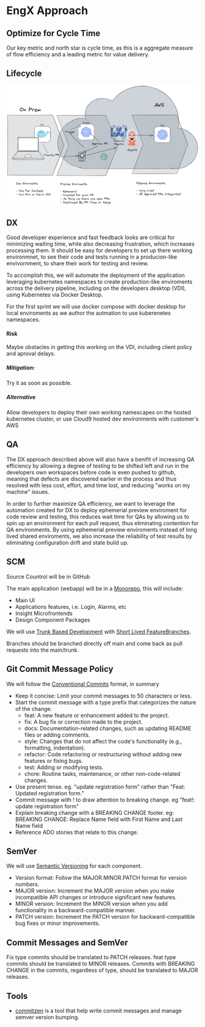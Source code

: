 # EngX Approach


## Optimize for Cycle Time

Our key metric and north star is cycle time, as this is a aggregate measure of
flow efficiency and a leading metric for value delivery.

## Lifecycle

![Application Lifecycle](assets/lifecycle.png)

## DX

Good developer experience and fast feedback looks are critical for minimizing
waiting time, while also decreasing frustration, which increases processing
them. It should be easy for developers to set up there working environmnet, to
see their code and tests running in a producion-like envivornment, to share
their work for testing and review.

To accomplish this, we will automate the deployment of the application
leveraging kubernetes namespaces to create production-like enviroments across
the delivery pipeline, including on the developers desktop (VDI), using
Kubernetes via Docker Desktop.

For the first sprint we will use docker compose with docker desktop for local
enviroments as we author the autmation to use kuberenetes namespaces.

#### Risk

Maybe obstacles in getting this working on the VDI, including client policy and
aproval delays.

##### Mitigation:

Try it as soon as possible.

##### Alternative

Allow developers to deploy their own working namescapes on the hosted
kubernetes cluster, or use Cloud9 hosted dev environments with customer's AWS

## QA

The DX approach described above will also have a benifit of increasing QA
efficiency by allowing a degree of testing to be shifted left and run in the
developers own workspaces before code is even pushed to github, meaning that
defects are discovered earlier in the process and thus resolved with less cost,
effort, amd time lost, and reducing "works on my machine" issues.

In order to further maximize QA efficiency, we want to leverage the automation
created for DX to deploy ephemerial preview enviroment for code review and
testing, this reduces wait time for QAs by allowing us to spin up an
environment for each pull request, thus eliminating contention for QA
environments. By using ephemerial preview enviroments instead of long lived
shared enviroments, we also increase the reliability of test results by
eliminating configuration drift and state build up.

## SCM

Source Countrol will be in GitHub

The main application (webapp) will be in a [Monorepo](https://monorepo.tools), this will include:
 - Main UI
 - Applications features, i.e. Login, Alarms, etc
 - Insight Microfrontends
 - Design Component Packages

We will use [Trunk Based Development](https://trunkbaseddevelopment.com) with
[Short Lived FeatureBranches](https://trunkbaseddevelopment.com/short-lived-feature-branches/).

Branches should be branched directly off main and come back as pull requests into the main/trunk.

## Git Commit Message Policy

We will follow the [Conventional Commits](https://www.conventionalcommits.org/en/v1.0.0/#summary) format, in summary

- Keep it concise: Limit your commit messages to 50 characters or less.
- Start the commit message with a type prefix that categorizes the nature of
the change.
  - feat: A new feature or enhancement added to the project.
  - fix: A bug fix or correction made to the project.
  - docs: Documentation-related changes, such as updating README files or
    adding comments.
  - style: Changes that do not affect the code's functionality (e.g.,
    formatting, indentation).
  - refactor: Code refactoring or restructuring without adding new features or
    fixing bugs.
  - test: Adding or modifying tests.
  - chore: Routine tasks, maintenance, or other non-code-related changes.
- Use present tense. eg. "update registration form" rather than "Feat: Updated
  registration form."
- Commit message with ! to draw attention to breaking change. eg "feat!:
  update registration form"
- Explain breaking change with a BREAKING CHANGE footer.
  eg: BREAKING CHANGE: Replace Name field with First Name and Last Name field
- Reference ADO stories that relate to this change.

## SemVer

We will use [Semantic Versioning](https://semver.org/) for each component.

- Version format: Follow the MAJOR.MINOR.PATCH format for version numbers.
- MAJOR version: Increment the MAJOR version when you make incompatible API
  changes or introduce significant new features.
- MINOR version: Increment the MINOR version when you add functionality in a
  backward-compatible manner.
- PATCH version: Increment the PATCH version for backward-compatible bug fixes
  or minor improvements.

## Commit Messages and SemVer

Fix type commits should be translated to PATCH releases. feat type commits
should be translated to MINOR releases. Commits with BREAKING CHANGE in the
commits, regardless of type, should be translated to MAJOR releases.

## Tools

- [commitzen](https://commitizen-tools.github.io/commitizen/) is a tool that
  help write commit messages and manage semver version bumping.

